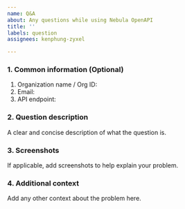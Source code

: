 ```yaml
---
name: Q&A
about: Any questions while using Nebula OpenAPI
title: ''
labels: question
assignees: kenphung-zyxel

---
```


### 1. Common information (Optional)
1. Organization name / Org ID:
2. Email:
3. API endpoint:

### 2. Question description
A clear and concise description of what the question is.

### 3. Screenshots
If applicable, add screenshots to help explain your problem.

### 4. Additional context
Add any other context about the problem here.
